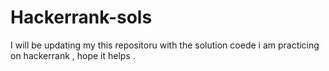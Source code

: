 # Hackerrank-sols

I will be updating my this repositoru with the solution coede i am practicing on hackerrank , hope it helps .
